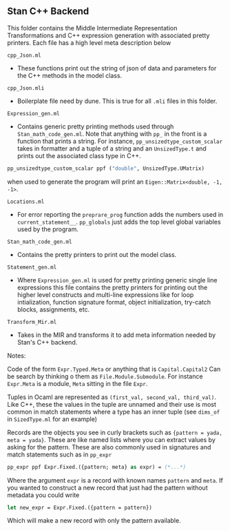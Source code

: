 ## Stan C++ Backend

This folder contains the Middle Intermediate Representation Transformations and C++ expression generation with associated pretty printers. Each file has a high level meta description below


`cpp_Json.ml`
- These functions print out the string of json of data and parameters for the C++ methods in the model class.

`cpp_Json.mli`
- Boilerplate file need by dune. This is true for all `.mli` files in this folder.

`Expression_gen.ml`
- Contains generic pretty printing methods used through `Stan_math_code_gen.ml`. Note that anything with `pp_` in the front is a function that prints a string. For instance, `pp_unsizedtype_custom_scalar` takes in formatter and a tuple of a string and an `UnsizedType.t` and prints out the associated class type in C++. 

```ocaml
pp_unsizedtype_custom_scalar ppf ("double", UnsizedType.UMatrix)
```

when used to generate the program will print an `Eigen::Matrix<double, -1, -1>`.

`Locations.ml`
- For error reporting the `preprare_prog` function adds the numbers used in `current_statement__`. `pp_globals` just adds the top level global variables used by the program.


`Stan_math_code_gen.ml`
- Contains the pretty printers to print out the model class. 

`Statement_gen.ml`
- Where `Expression_gen.ml` is used for pretty printing generic single line expressions this file contains the pretty printers for printing out the higher level constructs and multi-line expressions like for loop intialization, function signature format, object initialization, try-catch blocks, assignments, etc.

`Transform_Mir.ml`
- Takes in the MIR and transforms it to add meta information needed by Stan's C++ backend. 

Notes:

Code of the form `Expr.Typed.Meta` or anything that is `Capital.Capital2` Can be search by thinking o them as `File.Module.Submodule`. For instance `Expr.Meta` is a module, `Meta` sitting in the file `Expr`.

Tuples in Ocaml are represented as `(first_val, second_val, third_val)`. Like C++, these the values in the tuple are unnamed and their use is most common in match statements where a type has an inner tuple (see `dims_of` in `SizedType.ml` for an example)

Records are the objects you see in curly brackets such as `{pattern = yada, meta = yada}`. These are like named lists where you can extract values by asking for the pattern. These are also commonly used in signatures and match statements such as in `pp_expr`

```ocaml
pp_expr ppf Expr.Fixed.({pattern; meta} as expr) = (*...*)
```

Where the argument `expr` is a record with known names `pattern` and `meta`. If you wanted to construct a new record that just had the pattern without metadata you could write

```ocaml
let new_expr = Expr.Fixed.({pattern = pattern})
```

Which will make a new record with only the pattern available.